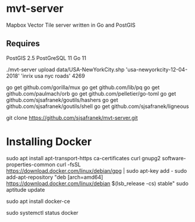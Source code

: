 # mvt-server
Mapbox Vector Tile server written in Go and PostGIS

## Requires
PostGIS 2.5
PostGreSQL 11
Go 11


./mvt-server upload data/USA-NewYorkCity.shp 'usa-newyorkcity-12-04-2018' 'inrix usa nyc roads' 4269


go get github.com/gorilla/mux
go get github.com/lib/pq
go get github.com/paulmach/orb
go get github.com/pelletier/go-toml
go get github.com/sjsafranek/goutils/hashers
go get github.com/sjsafranek/goutils/shell
go get github.com/sjsafranek/ligneous





git clone https://github.com/sjsafranek/mvt-server.git




# Installing Docker

sudo apt install apt-transport-https ca-certificates curl gnupg2 software-properties-common
curl -fsSL https://download.docker.com/linux/debian/gpg | sudo apt-key add -
sudo add-apt-repository "deb [arch=amd64] https://download.docker.com/linux/debian $(lsb_release -cs) stable"
sudo aptitude update

sudo apt install docker-ce


sudo systemctl status docker
